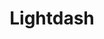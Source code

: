 ---
draft: false
title: Lightdash
content:
  id: lightdash
  name: Lightdash
  logo: /images/applications/business-intelligence/lightdash/logo.png
  website: https://www.lightdash.com/
  iframe_website: /website-iframe/applications/business-intelligence/lightdash
  dashboardImage: /images/applications/business-intelligence/lightdash/screenshot-1.jpg
  short_description: Lighdash an open source alternative to Looker built using dbt.
  description: Lightdash brings your visual layer together with your data modelling and transformation layer, creating a single source of truth for data metrics for teams.
  features:
    - title: DBT
      description: Connect your dbt project to Lightdash. Add metrics directly in your transformation layer.
    - title: Affordable analytics
      description: "Lightdash offers a free self-hosted service , or an affordable cloud-service option if you're looking for an easy analytics set up."
    - title: Building blocks to answer their own data
      description: Lightdash gives your data team the tools they need to build metrics and dimensions that everyone else can use.
    - title: Business logic in one place
      description: Lightdash lets you define your metrics and dimensions directly in your dbt project, keeping all of your business logic in one place and increasing the context around your analytics.
  screenshots:
    - /images/applications/business-intelligence/lightdash/screenshot-1.jpg
    - /images/applications/business-intelligence/lightdash/screenshot-2.jpg
---